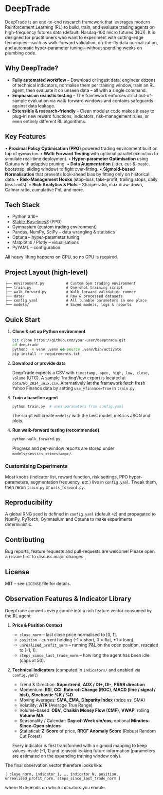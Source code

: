 # DeepTrade

DeepTrade is an end-to-end research framework that leverages modern Reinforcement Learning (RL) to build, train, and evaluate trading agents on high-frequency futures data (default: Nasdaq-100 micro futures \(NQ\)).  It is designed for practitioners who want to experiment with cutting-edge techniques—such as walk-forward validation, on-the-fly data normalization, and automatic hyper-parameter tuning—without spending weeks on plumbing code.

## Why DeepTrade?

* **Fully automated workflow** – Download or ingest data, engineer dozens of technical indicators, normalise them per training window, train an RL agent, then evaluate it on unseen data – all with a single command.
* **Emphasis on realistic testing** – The framework enforces strict out-of-sample evaluation via walk-forward windows and contains safeguards against data leakage.
* **Extensible & research-friendly** – Clean modular code makes it easy to plug-in new reward functions, indicators, risk-management rules, or even entirely different RL algorithms.

## Key Features

• **Proximal Policy Optimisation (PPO)** powered trading environment built on top of `gymnasium`.
• **Walk-Forward Testing** with optional parallel execution to simulate real-time deployment.
• **Hyper-parameter Optimisation** using Optuna with adaptive pruning.
• **Data Augmentation** (jitter, cut-&-paste, bootstrap, sliding window) to fight over-fitting.
• **Sigmoid-based Normalisation** that prevents look-ahead bias by fitting only on historical data.
• **Risk-Management Hooks** (stop-loss, take-profit, trailing stops, daily loss limits).
• **Rich Analytics & Plots** – Sharpe ratio, max draw-down, Calmar ratio, cumulative PnL and more.

## Tech Stack

* Python 3.10+
* [Stable-Baselines3](https://github.com/DLR-RMC/stable-baselines3) (PPO)
* Gymnasium (custom trading environment)
* Pandas, NumPy, SciPy – data wrangling & statistics
* Optuna – hyper-parameter tuning
* Matplotlib / Plotly – visualisations
* PyYAML – configuration

All heavy lifting happens on CPU, so no GPU is required.

## Project Layout (high-level)

```
├── environment.py          # Custom Gym trading environment
├── train.py                # One-shot training script
├── walk_forward.py         # Walk-forward validation runner
├── data/                   # Raw & processed datasets
├── config.yaml             # All tunable parameters in one place
└── models/                 # Saved models, logs & reports
```

## Quick Start

1. **Clone & set up Python environment**
   ```bash
   git clone https://github.com/your-user/deeptrade.git
   cd deeptrade
   python3 -m venv .venv && source .venv/bin/activate
   pip install -r requirements.txt
   ```

2. **Download or provide data**

   DeepTrade expects a CSV with `timestamp, open, high, low, close, volume` (UTC).  A sample TradingView export is located at `data/NQ_2024_unix.csv`.  Alternatively let the framework fetch fresh Yahoo Finance data by setting `use_yfinance=True` in `train.py`.

3. **Train a baseline agent**
   ```bash
   python train.py  # uses parameters from config.yaml
   ```
   The script will create `models/` with the best model, metrics JSON and plots.

4. **Run walk-forward testing (recommended)**
   ```bash
   python walk_forward.py
   ```
   Progress and per-window reports are stored under `models/session_<timestamp>/`.

### Customising Experiments

Most knobs (indicator list, reward function, risk settings, PPO hyper-parameters, augmentation frequency, etc.) live in `config.yaml`.  Tweak them, then rerun `train.py` or `walk_forward.py`.

## Reproducibility

A global RNG seed is defined in `config.yaml` (default `42`) and propagated to NumPy, PyTorch, Gymnasium and Optuna to make experiments deterministic.

## Contributing

Bug reports, feature requests and pull-requests are welcome!  Please open an issue first to discuss major changes.

## License

MIT – see `LICENSE` file for details.

## Observation Features & Indicator Library

DeepTrade converts every candle into a rich feature vector consumed by the RL agent:

1. **Price & Position Context**
   * `close_norm` – last close price normalised to \[0, 1\].
   * `position` – current holding (-1 = short, 0 = flat, +1 = long).
   * `unrealised_profit_norm` – running P&L on the open position, rescaled to \[-1, 1\].
   * `steps_since_last_trade_norm` – how long the agent has been idle (caps at 50).

2. **Technical Indicators** (computed in `indicators/` and enabled via `config.yaml`)

   * Trend & Direction: **Supertrend**, **ADX / DI+, DI-**, **PSAR direction**
   * Momentum: **RSI**, **CCI**, **Rate-of-Change (ROC)**, **MACD (line / signal / hist)**, **Stochastic %K / %D**
   * Moving Averages: **SMA**, **EMA**, **Disparity Index** (price vs. SMA)
   * Volatility: **ATR** (Average True Range)
   * Volume–based: **OBV**, **Chaikin Money Flow (CMF)**, **VWAP**, rolling **Volume MA**
   * Seasonality / Calendar: **Day-of-Week sin/cos**, optional **Minutes-Since-Open sin/cos**
   * Statistical: **Z-Score** of price, **RRCF Anomaly Score** (Robust Random Cut Forest)

   Every indicator is first transformed with a sigmoid mapping to keep values inside \[-1, 1\] and to avoid leaking future information (parameters are estimated on the expanding training window only).

The final observation vector therefore looks like:

```
[ close_norm, indicator_1, …, indicator_N, position, unrealised_profit_norm, steps_since_last_trade_norm ]
```

where *N* depends on which indicators you enable. 